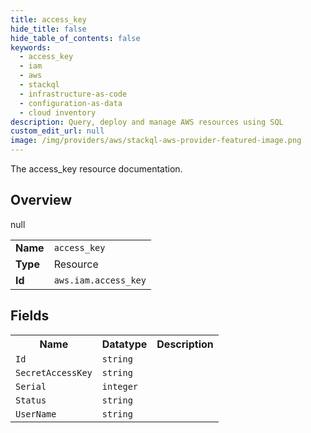 ```yaml
---
title: access_key
hide_title: false
hide_table_of_contents: false
keywords:
  - access_key
  - iam
  - aws
  - stackql
  - infrastructure-as-code
  - configuration-as-data
  - cloud inventory
description: Query, deploy and manage AWS resources using SQL
custom_edit_url: null
image: /img/providers/aws/stackql-aws-provider-featured-image.png
---
```

The access_key resource documentation.

## Overview
<table><tbody>
<tr><td><b>Name</b></td><td><code>access_key</code></td></tr>
<tr><td><b>Type</b></td><td>Resource</td></tr>
null
<tr><td><b>Id</b></td><td><code>aws.iam.access_key</code></td></tr>
</tbody></table>

## Fields
<table><tbody>
<tr><th>Name</th><th>Datatype</th><th>Description</th></tr>
<tr><td><code>Id</code></td><td><code>string</code></td><td></td></tr><tr><td><code>SecretAccessKey</code></td><td><code>string</code></td><td></td></tr><tr><td><code>Serial</code></td><td><code>integer</code></td><td></td></tr><tr><td><code>Status</code></td><td><code>string</code></td><td></td></tr><tr><td><code>UserName</code></td><td><code>string</code></td><td></td></tr>
</tbody></table>